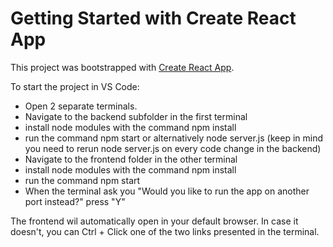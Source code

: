 # Getting Started with Create React App

This project was bootstrapped with [Create React App](https://github.com/facebook/create-react-app).

To start the project in VS Code:
- Open 2 separate terminals.
- Navigate to the backend subfolder in the first terminal
- install node modules with the command npm install
- run the command npm start or alternatively node server.js (keep in mind you need to rerun node server.js on every code change in the backend)
- Navigate to the frontend folder in the other terminal
- install node modules with the command npm install
- run the  command npm start
- When the terminal ask you "Would you like to run the app on another port instead?" press "Y"

The frontend wil automatically open in your default browser.
In case it doesn't, you can Ctrl + Click one of the two links presented in the terminal.